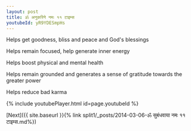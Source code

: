 ```yaml
---
layout: post
title: ॐ अनुकरिने नमः ११ टाइम्स
youtubeId: yR9YDESmpHs
---
```

 
 
Helps get goodness, bliss and peace and God's blessings
 
Helps remain focused, help generate inner energy 
 
Helps boost physical and mental health 
 
Helps remain grounded and generates a sense of gratitude towards the greater power 
 
Helps reduce bad karma
 
 
 
 


{% include youtubePlayer.html id=page.youtubeId %}
 
[Next]({{ site.baseurl }}{% link  split1/_posts/2014-03-06-ॐ सुबंधवाया नमः ११ टाइम्स.md%})
 
